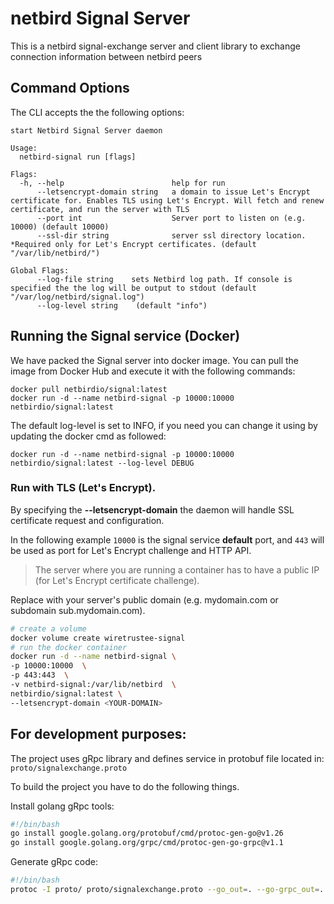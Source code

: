 # netbird Signal Server

This is a netbird signal-exchange server and client library to exchange connection information between netbird peers

## Command Options
The CLI accepts the the following options:
```shell
start Netbird Signal Server daemon

Usage:
  netbird-signal run [flags]

Flags:
  -h, --help                        help for run
      --letsencrypt-domain string   a domain to issue Let's Encrypt certificate for. Enables TLS using Let's Encrypt. Will fetch and renew certificate, and run the server with TLS
      --port int                    Server port to listen on (e.g. 10000) (default 10000)
      --ssl-dir string              server ssl directory location. *Required only for Let's Encrypt certificates. (default "/var/lib/netbird/")

Global Flags:
      --log-file string    sets Netbird log path. If console is specified the the log will be output to stdout (default "/var/log/netbird/signal.log")
      --log-level string    (default "info")
```
## Running the Signal service (Docker)

We have packed the Signal server into docker image. You can pull the image from Docker Hub and execute it with the following commands:
````shell
docker pull netbirdio/signal:latest
docker run -d --name netbird-signal -p 10000:10000 netbirdio/signal:latest
````
The default log-level is set to INFO, if you need you can change it using by updating the docker cmd as followed:
````shell
docker run -d --name netbird-signal -p 10000:10000 netbirdio/signal:latest --log-level DEBUG
````
### Run with TLS (Let's Encrypt).
By specifying the **--letsencrypt-domain** the daemon will handle SSL certificate request and configuration.

In the following example ```10000``` is the signal service **default** port, and ```443``` will be used as port for Let's Encrypt challenge and HTTP API.
> The server where you are running a container has to have a public IP (for Let's Encrypt certificate challenge).

Replace <YOUR-DOMAIN> with your server's public domain (e.g. mydomain.com or subdomain sub.mydomain.com).

```bash
# create a volume
docker volume create wiretrustee-signal
# run the docker container
docker run -d --name netbird-signal \
-p 10000:10000  \
-p 443:443  \
-v netbird-signal:/var/lib/netbird  \
netbirdio/signal:latest \
--letsencrypt-domain <YOUR-DOMAIN>
```
## For development purposes:

The project uses gRpc library and defines service in protobuf file located in:
 ```proto/signalexchange.proto```

To build the project you have to do the following things.

Install golang gRpc tools:
```bash
#!/bin/bash
go install google.golang.org/protobuf/cmd/protoc-gen-go@v1.26
go install google.golang.org/grpc/cmd/protoc-gen-go-grpc@v1.1
```

Generate gRpc code:

```bash
#!/bin/bash
protoc -I proto/ proto/signalexchange.proto --go_out=. --go-grpc_out=.
```
